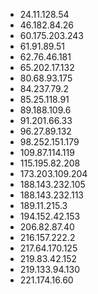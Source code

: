 * 24.11.128.54
* 46.182.84.26
* 60.175.203.243
* 61.91.89.51
* 62.76.46.181
* 65.202.17.132
* 80.68.93.175
* 84.237.79.2
* 85.25.118.91
* 89.188.109.6
* 91.201.66.33
* 96.27.89.132
* 98.252.151.179
* 109.87.114.119
* 115.195.82.208
* 173.203.109.204
* 188.143.232.105
* 188.143.232.113
* 189.11.215.3
* 194.152.42.153
* 206.82.87.40
* 216.157.222.2
* 217.64.170.125
* 219.83.42.152
* 219.133.94.130
* 221.174.16.60
